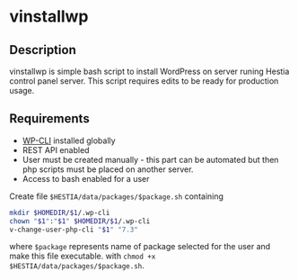 # vinstallwp

## Description
vinstallwp is simple bash script to install WordPress on server runing Hestia control panel server. This script requires edits to be ready for production usage.
## Requirements
- [WP-CLI](https://wp-cli.org/) installed globally
- REST API enabled
- User must be created manually - this part can be automated but then php scripts must be placed on another server.
- Access to bash enabled for a user

Create file `$HESTIA/data/packages/$package.sh` containing
```bash
mkdir $HOMEDIR/$1/.wp-cli
chown "$1":"$1" $HOMEDIR/$1/.wp-cli
v-change-user-php-cli "$1" "7.3"
```
where `$package` represents name of package selected for the user and make this file executable. with `chmod +x $HESTIA/data/packages/$package.sh`.

